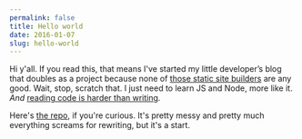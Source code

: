 ```yaml
---
permalink: false
title: Hello world
date: 2016-01-07
slug: hello-world
---
```


Hi y'all. If you read this, that means I've started my little developer’s blog that doubles as a project because none of [those static site builders](https://www.staticgen.com/) are any good. Wait, stop, scratch that. I just need to learn JS and Node, more like it. _And_ [reading code is harder than writing](http://www.joelonsoftware.com/articles/fog0000000069.html).
  
Here's [the repo](https://github.com/hoichi/hoichi.io), if you're curious. It's pretty messy and pretty much everything screams for rewriting, but it's a start.